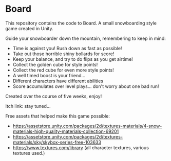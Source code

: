 # Board

This repository contains the code to Board. A small snowboarding style game created in Unity.

Guide your snowboarder down the mountain, remembering to keep in mind:

- Time is against you! Rush down as fast as possible!
- Take out those horrible shiny bollards for score!
- Keep your balance, and try to do flips as you get airtime!
- Collect the golden cube for style points!
- Collect the red cube for even more style points!
- A well timed boost is your friend...
- Different characters have different abilities
- Score accumulates over level plays... don't worry about one bad run!

Created over the course of five weeks, enjoy!

Itch link: stay tuned...

Free assets that helped make this game possible:

- https://assetstore.unity.com/packages/2d/textures-materials/4-snow-materials-high-quality-materials-collection-69201
- https://assetstore.unity.com/packages/2d/textures-materials/sky/skybox-series-free-103633
- https://www.textures.com/library (all character textures, various textures used.)
